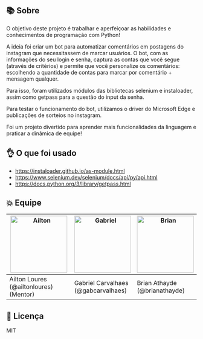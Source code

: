 ## :books: Sobre

O objetivo deste projeto é trabalhar e aperfeiçoar as habilidades e conhecimentos de programação com Python! 

A ideia foi criar um bot para automatizar comentários em postagens do instagram que necessitassem de marcar usuários. O bot, com as informações do seu login e senha, captura as contas que você segue (através de critérios) e permite que você personalize os comentários: escolhendo a quantidade de contas para marcar por comentário + mensagem qualquer.

Para isso, foram utilizados módulos das bibliotecas selenium e instaloader, assim como getpass para a questão do input da senha.

Para testar o funcionamento do bot, utilizamos o driver do Microsoft Edge e publicações de sorteios no instagram.

Foi um projeto divertido para aprender mais funcionalidades da linguagem e praticar a dinâmica de equipe!

## :ok_hand: O que foi usado

* https://instaloader.github.io/as-module.html
* https://www.selenium.dev/selenium/docs/api/py/api.html
* https://docs.python.org/3/library/getpass.html

## :boom: Equipe 
| <img src="https://unavatar.now.sh/github/ailtonloures" alt="Ailton" width="150px" /> | <img src="https://unavatar.now.sh/github/gabcarvalhaes" alt="Gabriel" width="150px"/> | <img src="https://unavatar.now.sh/github/brianathayde" alt="Brian" width="150px"/> |
| ------------------------------------------------------------ | ------------------------------------------------------------ | ------------------------------------------------------------ |
| Ailton Loures <br/>(@ailtonloures) (Mentor)                  | Gabriel Carvalhaes <br/> (@gabcarvalhaes)                    | Brian Athayde <br/> (@brianathayde)                    |

## :pencil: Licença

MIT


